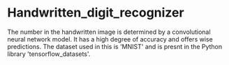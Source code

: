 # Handwritten_digit_recognizer
The number in the handwritten image is determined by a convolutional neural network model. It has a high degree of accuracy and offers wise predictions.
The dataset used in this is 'MNIST' and is presnt in the Python library 'tensorflow_datasets'.
